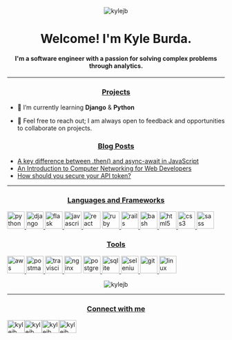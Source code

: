 <div align="center"> 
    <div>
        <img src="https://komarev.com/ghpvc/?username=kylejb&label=Views&color=a0459e&style=plastic" alt="kylejb" />
    </div>
    <h1>Welcome! I'm Kyle Burda.</h1>
    <h4>I'm a software engineer with a passion for solving complex problems through analytics.</h4>
</div>

---
<h3 align="center"><u>Projects</u></h3>

- 🌱 I’m currently learning **Django** & **Python**

- 👋 Feel free to reach out; I am always open to feedback and opportunities to collaborate on projects.

<h3 align="center"><u>Blog Posts</u></h3>

<!-- BLOG-POST-LIST:START -->
- [A key difference between .then() and async-await in JavaScript](https://dev.to/kylejb/a-key-difference-between-then-and-async-await-in-javascript-53e9)
- [An Introduction to Computer Networking for Web Developers](https://dev.to/kylejb/an-introduction-to-computer-networking-for-web-developers-41lg)
- [How should you secure your API token?](https://dev.to/kylejb/how-should-you-secure-your-api-token-2odl)
<!-- BLOG-POST-LIST:END -->

---

<h3 align="center"><u>Languages and Frameworks</u></h3>

<p align="left"><a href="https://www.python.org" target="_blank"> <img src="https://devicons.github.io/devicon/devicon.git/icons/python/python-original.svg" alt="python" width="40" height="40"/></a><a href="https://www.djangoproject.com/" target="_blank"> <img src="https://devicons.github.io/devicon/devicon.git/icons/django/django-original.svg" alt="django" width="40" height="40"/></a><a href="https://flask.palletsprojects.com/" target="_blank"> <img src="https://www.vectorlogo.zone/logos/pocoo_flask/pocoo_flask-icon.svg" alt="flask" width="40" height="40"/></a><a href="https://developer.mozilla.org/en-US/docs/Web/JavaScript" target="_blank"> <img src="https://devicons.github.io/devicon/devicon.git/icons/javascript/javascript-original.svg" alt="javascript" width="40" height="40"/></a><a href="https://reactjs.org/" target="_blank"> <img src="https://devicons.github.io/devicon/devicon.git/icons/react/react-original-wordmark.svg" alt="react" width="40" height="40"/></a> <a href="https://www.ruby-lang.org/en/" target="_blank"> <img src="https://devicons.github.io/devicon/devicon.git/icons/ruby/ruby-original-wordmark.svg" alt="ruby" width="40" height="40"/></a><a href="https://rubyonrails.org" target="_blank"> <img src="https://devicons.github.io/devicon/devicon.git/icons/rails/rails-original-wordmark.svg" alt="rails" width="40" height="40"/></a><a href="https://www.gnu.org/software/bash/" target="_blank"> <img src="https://www.vectorlogo.zone/logos/gnu_bash/gnu_bash-icon.svg" alt="bash" width="40" height="40"/></a><a href="https://www.w3.org/html/" target="_blank"> <img src="https://devicons.github.io/devicon/devicon.git/icons/html5/html5-original-wordmark.svg" alt="html5" width="40" height="40"/></a><a href="https://www.w3schools.com/css/" target="_blank"> <img src="https://devicons.github.io/devicon/devicon.git/icons/css3/css3-original-wordmark.svg" alt="css3" width="40" height="40"/></a><a href="https://sass-lang.com" target="_blank"> <img src="https://devicons.github.io/devicon/devicon.git/icons/sass/sass-original.svg" alt="sass" width="40" height="40"/></a></p>

<h3 align="center"><u>Tools</u></h3>

<p align="left"><a href="https://aws.amazon.com" target="_blank"> <img src="https://devicons.github.io/devicon/devicon.git/icons/amazonwebservices/amazonwebservices-original-wordmark.svg" alt="aws" width="40" height="40"/></a><a href="https://postman.com" target="_blank"> <img src="https://www.vectorlogo.zone/logos/getpostman/getpostman-icon.svg" alt="postman" width="40" height="40"/></a><a href="https://travis-ci.org" target="_blank"> <img src="https://www.vectorlogo.zone/logos/travis-ci/travis-ci-icon.svg" alt="travisci" width="40" height="40"/></a><a href="https://www.nginx.com" target="_blank"> <img src="https://devicons.github.io/devicon/devicon.git/icons/nginx/nginx-original.svg" alt="nginx" width="40" height="40"/></a> <a href="https://www.postgresql.org" target="_blank"> <img src="https://devicons.github.io/devicon/devicon.git/icons/postgresql/postgresql-original-wordmark.svg" alt="postgresql" width="40" height="40"/></a><a href="https://www.sqlite.org/" target="_blank"> <img src="https://www.vectorlogo.zone/logos/sqlite/sqlite-icon.svg" alt="sqlite" width="40" height="40"/></a><a href="https://www.selenium.dev" target="_blank"> <img src="https://raw.githubusercontent.com/detain/svg-logos/780f25886640cef088af994181646db2f6b1a3f8/svg/selenium-logo.svg" alt="selenium" width="40" height="40"/></a><a href="https://git-scm.com/" target="_blank"> <img src="https://www.vectorlogo.zone/logos/git-scm/git-scm-icon.svg" alt="git" width="40" height="40"/></a><a href="https://www.linux.org/" target="_blank"> <img src="https://devicons.github.io/devicon/devicon.git/icons/linux/linux-original.svg" alt="linux" width="40" height="40"/></a></p>

<p align="center"><img src="https://github-readme-stats.vercel.app/api/top-langs/?username=kylejb&layout=compact" alt="kylejb" /></p>

---

<h3 align="center"><u>Connect with me</u></h3>

<p align="left"><a href="https://dev.to/kylejb" target="blank"><img align="center" src="https://cdn.jsdelivr.net/npm/simple-icons@3.0.1/icons/dev-dot-to.svg" alt="kylejb" height="30" width="40" /></a><a href="https://linkedin.com/in/kylejb" target="blank"><img align="center" src="https://cdn.jsdelivr.net/npm/simple-icons@3.0.1/icons/linkedin.svg" alt="kylejb" height="30" width="40" /></a><a href="https://stackoverflow.com/users/kylejb" target="blank"><img align="center" src="https://cdn.jsdelivr.net/npm/simple-icons@3.0.1/icons/stackoverflow.svg" alt="kylejb" height="30" width="40" /></a><a href="https://www.leetcode.com/kylejb" target="blank"><img align="center" src="https://cdn.jsdelivr.net/npm/simple-icons@3.0.1/icons/leetcode.svg" alt="kylejb" height="30" width="40" /></a></p>
